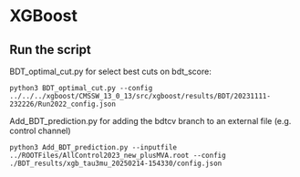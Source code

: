 # XGBoost

## Run the script
BDT_optimal_cut.py for select best cuts on bdt_score: 
```
python3 BDT_optimal_cut.py --config ../../../xgboost/CMSSW_13_0_13/src/xgboost/results/BDT/20231111-232226/Run2022_config.json
```

Add_BDT_prediction.py for adding the bdtcv branch to an external file (e.g. control channel)
```
python3 Add_BDT_prediction.py --inputfile ../ROOTFiles/AllControl2023_new_plusMVA.root --config ./BDT_results/xgb_tau3mu_20250214-154330/config.json 
```
